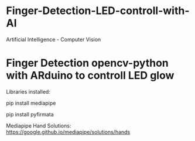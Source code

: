 # Finger-Detection-LED-controll-with-AI
Artificial Intelligence - Computer Vision

# Finger Detection opencv-python with ARduino to controll LED glow

Libraries installed:

pip install mediapipe

pip install pyfirmata

Mediapipe Hand Solutions: https://google.github.io/mediapipe/solutions/hands
